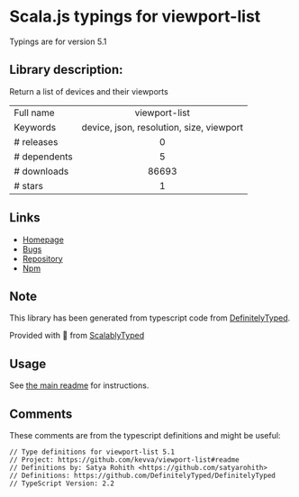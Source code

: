 
# Scala.js typings for viewport-list

Typings are for version 5.1

## Library description:
Return a list of devices and their viewports

|                    |                 |
| ------------------ | :-------------: |
| Full name          | viewport-list |
| Keywords           | device, json, resolution, size, viewport |
| # releases         | 0 |
| # dependents       | 5 |
| # downloads        | 86693 |
| # stars            | 1 |

## Links
- [Homepage](https://github.com/kevva/viewport-list#readme)
- [Bugs](https://github.com/kevva/viewport-list/issues)
- [Repository](https://github.com/kevva/viewport-list)
- [Npm](https://www.npmjs.com/package/viewport-list)
    


## Note
This library has been generated from typescript code from [DefinitelyTyped](https://definitelytyped.org).

Provided with :purple_heart: from [ScalablyTyped](https://github.com/oyvindberg/ScalablyTyped)

## Usage
See [the main readme](../../readme.md) for instructions.

## Comments

These comments are from the typescript definitions and might be useful:
```
// Type definitions for viewport-list 5.1
// Project: https://github.com/kevva/viewport-list#readme
// Definitions by: Satya Rohith <https://github.com/satyarohith>
// Definitions: https://github.com/DefinitelyTyped/DefinitelyTyped
// TypeScript Version: 2.2

```


